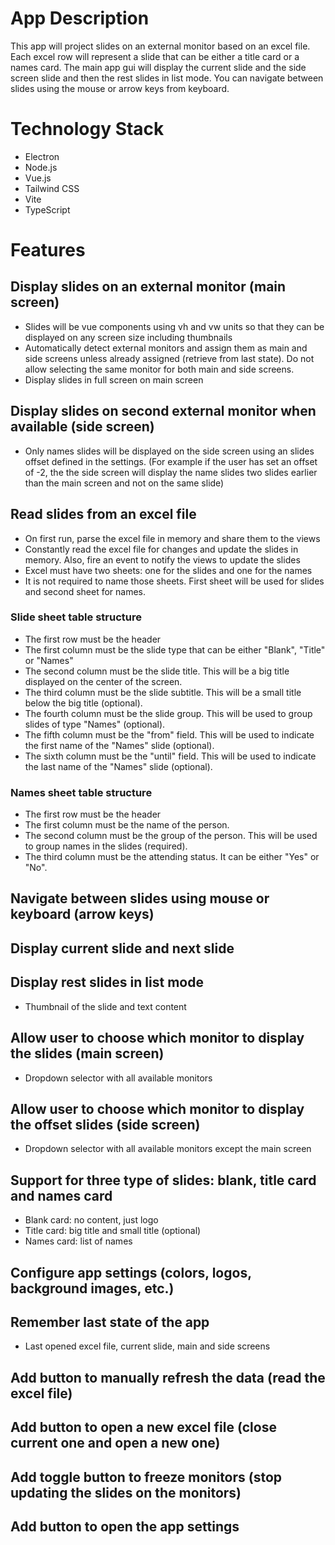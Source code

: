 # App Description

This app will project slides on an external monitor based on an excel file. Each excel row will represent a slide that can be either a title card or a names card. The main app gui will display the current slide and the side screen slide and then the rest slides in list mode. You can navigate between slides using the mouse or arrow keys from keyboard.

# Technology Stack

- Electron
- Node.js
- Vue.js
- Tailwind CSS
- Vite
- TypeScript

# Features

## Display slides on an external monitor (main screen)

- Slides will be vue components using vh and vw units so that they can be displayed on any screen size including thumbnails
- Automatically detect external monitors and assign them as main and side screens unless already assigned (retrieve from last state). Do not allow selecting the same monitor for both main and side screens.
- Display slides in full screen on main screen

## Display slides on second external monitor when available (side screen)

- Only names slides will be displayed on the side screen using an slides offset defined in the settings. (For example if the user has set an offset of -2, the the side screen will display the name slides two slides earlier than the main screen and not on the same slide)

## Read slides from an excel file

- On first run, parse the excel file in memory and share them to the views
- Constantly read the excel file for changes and update the slides in memory. Also, fire an event to notify the views to update the slides
- Excel must have two sheets: one for the slides and one for the names
- It is not required to name those sheets. First sheet will be used for slides and second sheet for names.

### Slide sheet table structure

- The first row must be the header
- The first column must be the slide type that can be either "Blank", "Title" or "Names"
- The second column must be the slide title. This will be a big title displayed on the center of the screen.
- The third column must be the slide subtitle. This will be a small title below the big title (optional).
- The fourth column must be the slide group. This will be used to group slides of type "Names" (optional).
- The fifth column must be the "from" field. This will be used to indicate the first name of the "Names" slide (optional).
- The sixth column must be the "until" field. This will be used to indicate the last name of the "Names" slide (optional).

### Names sheet table structure

- The first row must be the header
- The first column must be the name of the person.
- The second column must be the group of the person. This will be used to group names in the slides (required).
- The third column must be the attending status. It can be either "Yes" or "No".

## Navigate between slides using mouse or keyboard (arrow keys)

## Display current slide and next slide

## Display rest slides in list mode

- Thumbnail of the slide and text content

## Allow user to choose which monitor to display the slides (main screen)

- Dropdown selector with all available monitors

## Allow user to choose which monitor to display the offset slides (side screen)

- Dropdown selector with all available monitors except the main screen

## Support for three type of slides: blank, title card and names card

- Blank card: no content, just logo
- Title card: big title and small title (optional)
- Names card: list of names

## Configure app settings (colors, logos, background images, etc.)

## Remember last state of the app

- Last opened excel file, current slide, main and side screens

## Add button to manually refresh the data (read the excel file)

## Add button to open a new excel file (close current one and open a new one)

## Add toggle button to freeze monitors (stop updating the slides on the monitors)

## Add button to open the app settings
